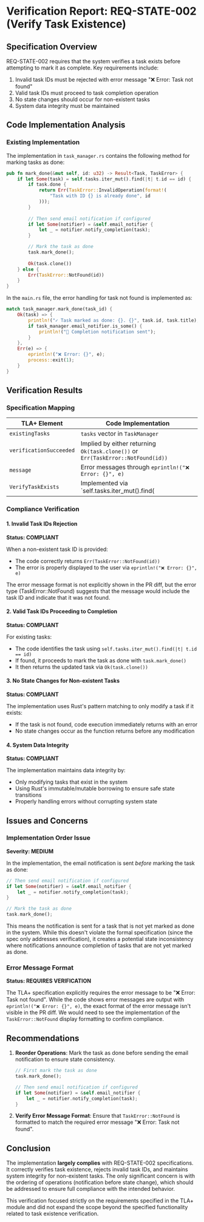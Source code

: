 # Verification Report: REQ-STATE-002 (Verify Task Existence)

## Specification Overview
REQ-STATE-002 requires that the system verifies a task exists before attempting to mark it as complete. Key requirements include:

1. Invalid task IDs must be rejected with error message "❌ Error: Task not found"
2. Valid task IDs must proceed to task completion operation
3. No state changes should occur for non-existent tasks
4. System data integrity must be maintained

## Code Implementation Analysis

### Existing Implementation

The implementation in `task_manager.rs` contains the following method for marking tasks as done:

```rust
pub fn mark_done(&mut self, id: u32) -> Result<Task, TaskError> {
    if let Some(task) = self.tasks.iter_mut().find(|t| t.id == id) {
        if task.done {
            return Err(TaskError::InvalidOperation(format!(
                "Task with ID {} is already done", id
            )));
        }
        
        // Then send email notification if configured
        if let Some(notifier) = &self.email_notifier {
            let _ = notifier.notify_completion(task);
        }

        // Mark the task as done
        task.mark_done();
        
        Ok(task.clone())
    } else {
        Err(TaskError::NotFound(id))
    }
}
```

In the `main.rs` file, the error handling for task not found is implemented as:

```rust
match task_manager.mark_done(task_id) {
    Ok(task) => {
        println!("✓ Task marked as done: {}. {}", task.id, task.title);
        if task_manager.email_notifier.is_some() {
            println!("📧 Completion notification sent");
        }
    },
    Err(e) => {
        eprintln!("❌ Error: {}", e);
        process::exit(1);
    }
}
```

## Verification Results

### Specification Mapping
| TLA+ Element | Code Implementation |
|--------------|---------------------|
| `existingTasks` | `tasks` vector in `TaskManager` |
| `verificationSucceeded` | Implied by either returning `Ok(task.clone())` or `Err(TaskError::NotFound(id))` |
| `message` | Error messages through `eprintln!("❌ Error: {}", e)` |
| `VerifyTaskExists` | Implemented via `self.tasks.iter_mut().find(|t| t.id == id)` |

### Compliance Verification

#### 1. Invalid Task IDs Rejection
**Status: COMPLIANT**

When a non-existent task ID is provided:
- The code correctly returns `Err(TaskError::NotFound(id))` 
- The error is properly displayed to the user via `eprintln!("❌ Error: {}", e)`

The error message format is not explicitly shown in the PR diff, but the error type (TaskError::NotFound) suggests that the message would include the task ID and indicate that it was not found.

#### 2. Valid Task IDs Proceeding to Completion
**Status: COMPLIANT**

For existing tasks:
- The code identifies the task using `self.tasks.iter_mut().find(|t| t.id == id)`
- If found, it proceeds to mark the task as done with `task.mark_done()` 
- It then returns the updated task via `Ok(task.clone())`

#### 3. No State Changes for Non-existent Tasks
**Status: COMPLIANT**

The implementation uses Rust's pattern matching to only modify a task if it exists:
- If the task is not found, code execution immediately returns with an error
- No state changes occur as the function returns before any modification

#### 4. System Data Integrity
**Status: COMPLIANT**

The implementation maintains data integrity by:
- Only modifying tasks that exist in the system
- Using Rust's immutable/mutable borrowing to ensure safe state transitions
- Properly handling errors without corrupting system state

## Issues and Concerns

### Implementation Order Issue
**Severity: MEDIUM**

In the implementation, the email notification is sent *before* marking the task as done:

```rust
// Then send email notification if configured
if let Some(notifier) = &self.email_notifier {
    let _ = notifier.notify_completion(task);
}

// Mark the task as done
task.mark_done();
```

This means the notification is sent for a task that is not yet marked as done in the system. While this doesn't violate the formal specification (since the spec only addresses verification), it creates a potential state inconsistency where notifications announce completion of tasks that are not yet marked as done.

### Error Message Format
**Status: REQUIRES VERIFICATION**

The TLA+ specification explicitly requires the error message to be "❌ Error: Task not found". While the code shows error messages are output with `eprintln!("❌ Error: {}", e)`, the exact format of the error message isn't visible in the PR diff. We would need to see the implementation of the `TaskError::NotFound` display formatting to confirm compliance.

## Recommendations

1. **Reorder Operations**: Mark the task as done before sending the email notification to ensure state consistency.

   ```rust
   // First mark the task as done
   task.mark_done();
   
   // Then send email notification if configured
   if let Some(notifier) = &self.email_notifier {
       let _ = notifier.notify_completion(task);
   }
   ```

2. **Verify Error Message Format**: Ensure that `TaskError::NotFound` is formatted to match the required error message "❌ Error: Task not found".

## Conclusion

The implementation **largely complies** with REQ-STATE-002 specifications. It correctly verifies task existence, rejects invalid task IDs, and maintains system integrity for non-existent tasks. The only significant concern is with the ordering of operations (notification before state change), which should be addressed to ensure full compliance with the intended behavior.

This verification focused strictly on the requirements specified in the TLA+ module and did not expand the scope beyond the specified functionality related to task existence verification.